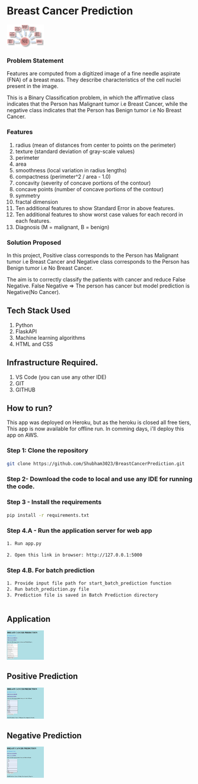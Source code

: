 # Breast Cancer Prediction
<img src="https://github.com/Shubham3023/BreastCancerPrediction/blob/main/Notebook/Signs.png" alt="Signs of Breast Cancer" width="100"/>


### Problem Statement
Features are computed from a digitized image of a fine needle aspirate (FNA) of a breast mass. They describe characteristics of the cell nuclei present in the image.

This is a Binary Classification problem, in which the affirmative class indicates that the Person has Malignant tumor i.e Breast Cancer, while the negative class
indicates that the Person has Benign tumor i.e No Breast Cancer.

### Features
1. radius (mean of distances from center to points on the perimeter)
2. texture (standard deviation of gray-scale values)
3. perimeter
4. area
5. smoothness (local variation in radius lengths)
6. compactness (perimeter^2 / area - 1.0)
7. concavity (severity of concave portions of the contour)
8. concave points (number of concave portions of the contour)
9. symmetry
10. fractal dimension
11. Ten additional features to show Standard Error in above features.
12. Ten additional features to show worst case values for each record in each features.
13. Diagnosis (M = malignant, B = benign)

### Solution Proposed 
In this project, Positive class corresponds to the Person has Malignant tumor i.e Breast Cancer and Negative class corresponds to the Person has Benign tumor i.e No Breast Cancer.

The aim is to correctly classify the patients with cancer and reduce False Negative.
False Negative => The person has cancer but model prediction is Negative(No Cancer).

## Tech Stack Used
1. Python 
2. FlaskAPI 
3. Machine learning algorithms
4. HTML and CSS

## Infrastructure Required.
1. VS Code (you can use any other IDE)
2. GIT
3. GITHUB

## How to run?
This app was deployed on Heroku, but as the heroku is closed all free tiers, This app is now available for offline run.
In comming days, i'll deploy this app on AWS.


### Step 1: Clone the repository
```bash
git clone https://github.com/Shubham3023/BreastCancerPrediction.git
```

### Step 2- Download the code to local and use any IDE for running the code.

### Step 3 - Install the requirements
```bash
pip install -r requirements.txt
```


### Step 4.A - Run the application server for web app
```bash
1. Run app.py
```

```bash
2. Open this link in browser: http://127.0.0.1:5000
```

### Step 4.B. For batch prediction
```
1. Provide input file path for start_batch_prediction function
2. Run batch_prediction.py file 
3. Prediction file is saved in Batch Prediction directory


```

## Application
<img src="https://github.com/Shubham3023/BreastCancerPrediction/blob/main/Notebook/Homeapp.png" alt="Web Application" width="100"/>

## Positive Prediction
<img src="https://github.com/Shubham3023/BreastCancerPrediction/blob/main/Notebook/Positive%20Prediction.png" alt="Positive Model Prediction" width="100"/>

## Negative Prediction
<img src="https://github.com/Shubham3023/BreastCancerPrediction/blob/main/Notebook/Negative%20Prediction.png" alt="Negative Model Prediction" width="100"/>

